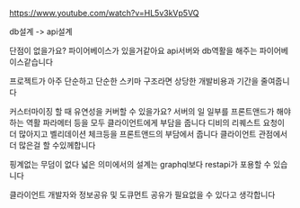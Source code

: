 https://www.youtube.com/watch?v=HL5v3kVp5VQ

db설계 -> api설계

단점이 없을가요?
파이어베이스가 있을거같아요
api서버와 db역활을 해주는 파이어베이스같습니다

프로젝트가 아주 단순하고 단순한 스키마 구조라면
상당한 개발비용과 기간을 줄여줍니다

커스터마이징 할 때 유연성을 커버할 수 있을가요?
서버의 일 일부를 프론트앤드가 해야하는 역활
파라메터 등을 모두 클라이언트에게 부담을 줍니다
디비의 리퀘스트 요청이 더 많아지고
벨리데이션 체크등을 프론트앤드의 부담에서 줍니다
클라이언트 관점에서 더 많은걸 할 수있께합니다

핑계없는 무덤이 없다
넓은 의미에서의 설계는 graphql보다
restapi가 포용할 수 있습니다

클라이언트 개발자와 정보공유 및 도큐먼트
공유가 필요없을 수 있다고 생각합니다

